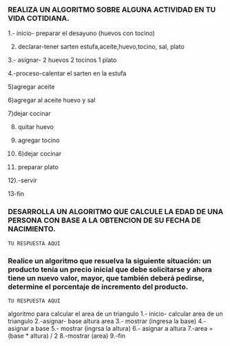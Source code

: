 ### REALIZA UN ALGORITMO SOBRE ALGUNA ACTIVIDAD EN TU VIDA COTIDIANA.

1.- inicio- preparar el desayuno (huevos con tocino)

2. declarar-tener sarten estufa,aceite,huevo,tocino, sal, plato

3.- asignar- 2 huevos 2 tocinos 1 plato

4.-proceso-calentar el sarten en la estufa  

5)agregar aceite 

6)agregar al aceite huevo y sal 

7)dejar cocinar

8) quitar huevo 

8) agregar tocino 

10) 6)dejar cocinar 

11) preparar plato

12).-servir

13-fin


### DESARROLLA UN ALGORITMO QUE CALCULE LA EDAD DE UNA PERSONA CON BASE A LA OBTENCION DE SU FECHA DE NACIMIENTO.

    TU RESPUESTA AQUI




###  Realice un algoritmo que resuelva la siguiente situación: un producto tenía un precio inicial que debe solicitarse y ahora tiene un nuevo valor, mayor, que también deberá pedirse, determine el porcentaje de incremento del producto. 

    TU RESPUESTA AQUI
    
    
algoritmo para calcular el area de un triangulo
 1.- inicio- calcular area de un triangulo
  2.-asignar- base altura area
  3.- mostrar (ingresa la base) 
  4.- asignar a base
  5.- mostrar (ingrsa la altura)
  6.- asignar a altura
  7.-area = (base * altura) / 2
  8.-mostrar (area)
  9.-fin
  
